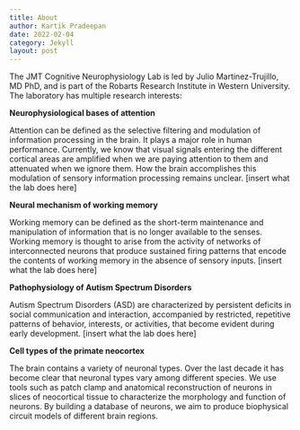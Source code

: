 ```yaml
---
title: About
author: Kartik Pradeepan
date: 2022-02-04
category: Jekyll
layout: post
---
```


The JMT Cognitive Neurophysiology Lab is led by Julio Martinez-Trujillo, MD PhD, and is part of the Robarts Research Institute in Western University. The laboratory has multiple research interests:

**Neurophysiological bases of attention**

Attention can be defined as the selective filtering and modulation of information processing in the brain. It plays a major role in human performance. Currently, we know that visual signals entering the different cortical areas are amplified when we are paying attention to them and attenuated when we ignore them. How the brain accomplishes this modulation of sensory information processing remains unclear. [insert what the lab does here]

**Neural mechanism of working memory**

Working memory can be defined as the short-term maintenance and manipulation of information that is no longer available to the senses. Working memory is thought to arise from the activity of networks of interconnected neurons that produce sustained firing patterns that encode the contents of working memory in the absence of sensory inputs. [insert what the lab does here]

**Pathophysiology of Autism Spectrum Disorders**

Autism Spectrum Disorders (ASD) are characterized by persistent deficits in social communication and interaction, accompanied by restricted, repetitive patterns of behavior, interests, or activities, that become evident during early development. [insert what the lab does here]

**Cell types of the primate neocortex**

The brain contains a variety of neuronal types. Over the last decade it has become clear that neuronal types vary among different species. We use tools such as patch clamp and anatomical reconstruction of neurons in slices of neocortical tissue to characterize the morphology and function of neurons. By building a database of neurons, we aim to produce biophysical circuit models of different brain regions.